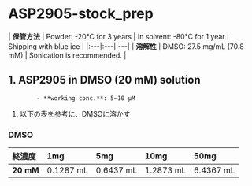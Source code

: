 # ASP2905-stock_prep

| **保管方法** | Powder: -20°C for 3 years \| In solvent: -80°C for 1 year \| Shipping with blue ice |
|:---|:---|:---|
| **溶解性** | DMSO: 27.5 mg/mL (70.8 mM) \| Sonication is recommended. |

## 1. ASP2905 in DMSO (20 mM) solution 
            - **working conc.**: 5~10 µM
1. 以下の表を参考に、DMSOに溶かす

### DMSO
| 終濃度 | 1mg | 5mg | 10mg | 50mg |
|:---|:---|:---|:---|:---|
| **20 mM** | 0.1287 mL | 0.6437 mL | 1.2873 mL | 6.4367 mL |
